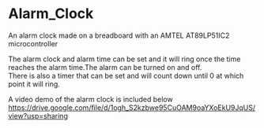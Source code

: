 # Alarm_Clock
An alarm clock made on a breadboard with an AMTEL AT89LP51IC2 microcontroller  

The alarm clock and alarm time can be set and it will ring once the time reaches the alarm time.The alarm can be turned on and off.  
There is also a timer that can be set and will count down until 0 at which point it will ring.  

A video demo of the alarm clock is included below  
https://drive.google.com/file/d/1ogh_S2kzbwe95CuOAM9oaYXoEkU9JqUS/view?usp=sharing
